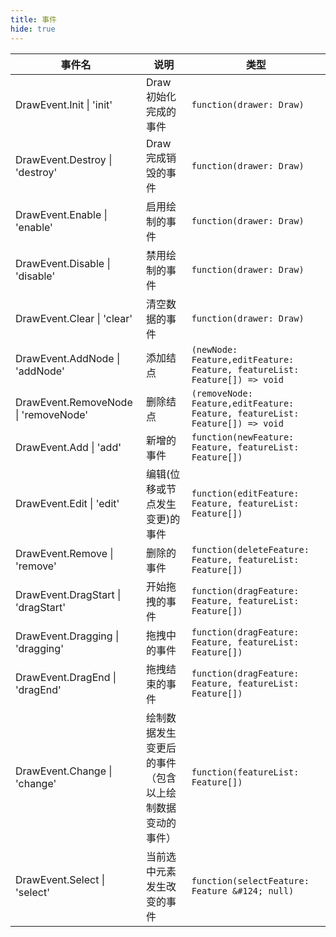 ```yaml
---
title: 事件
hide: true
---
```


| 事件名                                   | 说明                                                   | 类型                                                                         |
| ---------------------------------------- | ------------------------------------------------------ | ---------------------------------------------------------------------------- |
| DrawEvent.Init &#124; 'init'             | Draw 初始化完成的事件                                  | `function(drawer: Draw)`                                                     |
| DrawEvent.Destroy &#124; 'destroy'       | Draw 完成销毁的事件                                    | `function(drawer: Draw)`                                                     |
| DrawEvent.Enable &#124; 'enable'         | 启用绘制的事件                                         | `function(drawer: Draw)`                                                     |
| DrawEvent.Disable &#124; 'disable'       | 禁用绘制的事件                                         | `function(drawer: Draw)`                                                     |
| DrawEvent.Clear &#124; 'clear'           | 清空数据的事件                                         | `function(drawer: Draw)`                                                     |
| DrawEvent.AddNode &#124; 'addNode'       | 添加结点                                               | `(newNode: Feature,editFeature: Feature, featureList: Feature[]) => void`    |
| DrawEvent.RemoveNode &#124; 'removeNode' | 删除结点                                               | `(removeNode: Feature,editFeature: Feature, featureList: Feature[]) => void` |
| DrawEvent.Add &#124; 'add'               | 新增的事件                                             | `function(newFeature: Feature, featureList: Feature[])`                      |
| DrawEvent.Edit &#124; 'edit'             | 编辑(位移或节点发生变更)的事件                         | `function(editFeature: Feature, featureList: Feature[])`                     |
| DrawEvent.Remove &#124; 'remove'         | 删除的事件                                             | `function(deleteFeature: Feature, featureList: Feature[])`                   |
| DrawEvent.DragStart &#124; 'dragStart'   | 开始拖拽的事件                                         | `function(dragFeature: Feature, featureList: Feature[])`                     |
| DrawEvent.Dragging &#124; 'dragging'     | 拖拽中的事件                                           | `function(dragFeature: Feature, featureList: Feature[])`                     |
| DrawEvent.DragEnd &#124; 'dragEnd'       | 拖拽结束的事件                                         | `function(dragFeature: Feature, featureList: Feature[])`                     |
| DrawEvent.Change &#124; 'change'         | 绘制数据发生变更后的事件（包含以上绘制数据变动的事件） | `function(featureList: Feature[])`                                           |
| DrawEvent.Select &#124; 'select'         | 当前选中元素发生改变的事件                             | `function(selectFeature: Feature &#124; null)`                               |
